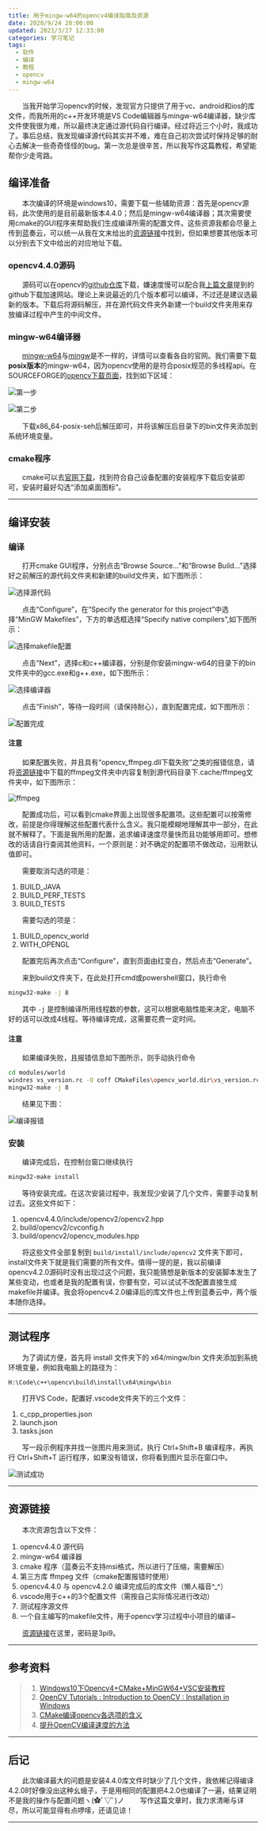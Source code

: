 ```yaml
---
title: 用于mingw-w64的opencv4编译指南及资源
date: 2020/9/24 20:00:00
updated: 2021/3/27 12:33:00
categories: 学习笔记
tags:
  - 软件
  - 编译
  - 教程
  - opencv
  - mingw-w64
---
```


&emsp;&emsp;当我开始学习opencv的时候，发现官方只提供了用于vc、android和ios的库文件，而我所用的c++开发环境是VS Code编辑器与mingw-w64编译器，缺少库文件使我很为难，所以最终决定通过源代码自行编译。经过将近三个小时，我成功了。事后总结，我发现编译源代码其实并不难，难在自己初次尝试时保持足够的耐心去解决一些奇奇怪怪的bug。第一次总是很辛苦，所以我写作这篇教程，希望能帮你少走弯路。

<!-- more -->

## 编译准备

&emsp;&emsp;本次编译的环境是windows10，需要下载一些辅助资源：首先是opencv源码，此次使用的是目前最新版本4.4.0；然后是mingw-w64编译器；其次需要使用cmake的GUI程序来帮助我们生成编译所需的配置文件。这些资源我都会尽量上传到蓝奏云，可以统一从我在文末给出的[资源链接](#4-资源链接)中找到，但如果想要其他版本可以分别去下文中给出的对应地址下载。

### opencv4.4.0源码

&emsp;&emsp;源码可以在opencv的[github仓库][1]下载，嫌速度慢可以配合我[上篇文章][2]提到的github下载加速网站。理论上来说最近的几个版本都可以编译，不过还是建议选最新的版本。下载后将源码解压，并在源代码文件夹外新建一个build文件夹用来存放编译过程中产生的中间文件。

### mingw-w64编译器

&emsp;&emsp;[mingw-w64][3]与[mingw][4]是不一样的，详情可以查看各自的官网。我们需要下载**posix版本**的mingw-w64，因为opencv使用的是符合posix规范的多线程api。在SOURCEFORGE的[opencv下载页面][5]，找到如下区域：

![第一步][6]

![第二步][7]

&emsp;&emsp;下载x86_64-posix-seh后解压即可，并将该解压后目录下的bin文件夹添加到系统环境变量。

### cmake程序

&emsp;&emsp;cmake可以去[官网下载][8]，找到符合自己设备配置的安装程序下载后安装即可，安装时最好勾选“添加桌面图标”。

---

## 编译安装

### 编译

&emsp;&emsp;打开cmake GUI程序，分别点击“Browse Source...”和“Browse Build...”选择好之前解压的源代码文件夹和新建的build文件夹，如下图所示：

![选择源代码][9]

&emsp;&emsp;点击“Configure”，在“Specify the generator for this project”中选择“MinGW Makefiles”，下方的单选框选择“Specify native compilers”,如下图所示：

![选择makefile配置][10]

&emsp;&emsp;点击“Next”，选择c和c++编译器，分别是你安装mingw-w64的目录下的bin文件夹中的gcc.exe和g++.exe，如下图所示：

![选择编译器][11]

&emsp;&emsp;点击“Finish”，等待一段时间（请保持耐心），直到配置完成，如下图所示：

![配置完成][12]

#### **注意**
&emsp;&emsp;如果配置失败，并且具有“opencv_ffmpeg.dll下载失败”之类的报错信息，请将[资源链接](#4-资源链接)中下载的ffmpeg文件夹中内容复制到源代码目录下.cache/ffmpeg文件夹中，如下图所示：

![ffmpeg][13]


&emsp;&emsp;配置成功后，可以看到cmake界面上出现很多配置项。这些配置可以按需修改，前提是你得理解这些配置代表什么含义。我只能模糊地理解其中一部分，在此就不解释了。下面是我所用的配置，追求编译速度尽量快而且功能够用即可。想修改的话请自行查阅其他资料，一个原则是：对不确定的配置项不做改动，沿用默认值即可。

&emsp;&emsp;需要取消勾选的项是：

1. BUILD_JAVA
2. BUILD_PERF_TESTS
3. BUILD_TESTS

&emsp;&emsp;需要勾选的项是：

1. BUILD_opencv_world
2. WITH_OPENGL

&emsp;&emsp;配置完后再次点击“Configure”，直到页面由红变白，然后点击“Generate”。

&emsp;&emsp;来到build文件夹下，在此处打开cmd或powershell窗口，执行命令

```bash
mingw32-make -j 8
```

&emsp;&emsp;其中 `-j` 是控制编译所用线程数的参数，这可以根据电脑性能来决定，电脑不好的话可以改成4线程。等待编译完成，这需要花费一定时间。

#### **注意**
&emsp;&emsp;如果编译失败，且报错信息如下图所示，则手动执行命令

```bash
cd modules/world
windres vs_version.rc -O coff CMakeFiles\opencv_world.dir\vs_version.rc.obj
mingw32-make -j 8
```

&emsp;&emsp;结果见下图：

  ![编译报错][14]


### 安装

&emsp;&emsp;编译完成后，在控制台窗口继续执行

```bash
mingw32-make install
```

&emsp;&emsp;等待安装完成。在这次安装过程中，我发现少安装了几个文件，需要手动复制过去。这些文件如下：

1. opencv4.4.0/include/opencv2/opencv2.hpp
2. build/opencv2/cvconfig.h
3. build/opencv2/opencv_modules.hpp

&emsp;&emsp;将这些文件全部复制到 `build/install/include/opencv2` 文件夹下即可，install文件夹下就是我们需要的所有文件。值得一提的是，我以前编译opencv4.2.0源码时没有出现过这个问题，我只能猜想是新版本的安装脚本发生了某些变动，也或者是我的配置有误，你要有空，可以试试不改配置直接生成makefile并编译。我会将opencv4.2.0编译后的库文件也上传到蓝奏云中，两个版本随你选择。

---

## 测试程序

&emsp;&emsp;为了调试方便，首先将 install 文件夹下的 x64/mingw/bin 文件夹添加到系统环境变量，例如我电脑上的路径为：

```
H:\Code\c++\opencv\build\install\x64\mingw\bin
```

&emsp;&emsp;打开VS Code，配置好.vscode文件夹下的三个文件：

1. c_cpp_properties.json
2. launch.json
3. tasks.json

&emsp;&emsp;写一段示例程序并找一张图片用来测试，执行 Ctrl+Shift+B 编译程序，再执行 Ctrl+Shift+T 运行程序，如果没有错误，你将看到图片显示在窗口中。

![测试成功][15]

---

## 资源链接

&emsp;&emsp;本次资源包含以下文件：

1. opencv4.4.0 源代码
2. mingw-w64 编译器
3. cmake 程序（蓝奏云不支持msi格式，所以进行了压缩，需要解压）
4. 第三方库 ffmpeg 文件（cmake配置报错时使用）
5. opencv4.4.0 与 opencv4.2.0 编译完成后的库文件（懒人福音^_^）
6. vscode用于c++的3个配置文件（需按自己实际情况进行改动）
7. 测试程序源文件
8. 一个自主编写的makefile文件，用于opencv学习过程中小项目的编译~

&emsp;&emsp;[资源链接][16]在这里，密码是3pi9。

---

## 参考资料

> 1. [Windows10下Opencv4+CMake+MinGW64+VSC安装教程][17]
> 2. [OpenCV Tutorials : Introduction to OpenCV : Installation in Windows][18]
> 3. [CMake编译opencv各选项的含义][19]
> 3. [提升OpenCV编译速度的方法][20]

---

## 后记

&emsp;&emsp;此次编译最大的问题是安装4.4.0库文件时缺少了几个文件，我依稀记得编译4.2.0时好像没出这种幺蛾子，于是用相同的配置把4.2.0也编译了一遍，结果证明不是我的操作与配置问题ヽ(✿ﾟ▽ﾟ)ノ
&emsp;&emsp;写作这篇文章时，我力求清晰与详尽，所以可能显得有点啰嗦，还请见谅！

---

[1]: https://github.com/opencv/opencv "opencv的github仓库"
[2]: https://zhizunjiege.github.io/2020/06/20/Kirikiroid2%E4%BD%BF%E7%94%A8%E6%8C%87%E5%8D%97/ "Kirikiroid2使用指南"
[3]: http://mingw-w64.org/doku.php "mingw-w64官网"
[4]: http://mingw.org/ "mingw官网"
[5]: https://sourceforge.net/projects/mingw-w64/files/mingw-w64/mingw-w64-release/ "mingw-w64下载链接"
[6]: https://img-blog.csdnimg.cn/20191231184323866.jpeg?x-oss-process=image/watermark,type_ZmFuZ3poZW5naGVpdGk,shadow_10,text_aHR0cHM6Ly9ibG9nLmNzZG4ubmV0L2ppcWlyZW5fZGFzaGVuZw==,size_16,color_FFFFFF,t_70 "第一步"
[7]: https://img-blog.csdnimg.cn/20191231184353673.jpeg?x-oss-process=image/watermark,type_ZmFuZ3poZW5naGVpdGk,shadow_10,text_aHR0cHM6Ly9ibG9nLmNzZG4ubmV0L2ppcWlyZW5fZGFzaGVuZw==,size_16,color_FFFFFF,t_70 "第二步"
[8]: https://cmake.org/download/ "cmake官网下载链接"
[9]: https://cdn.jsdelivr.net/gh/zhizunjiege/cdn/img/post/opencv4/选择源代码.png "选择源代码"
[10]: https://cdn.jsdelivr.net/gh/zhizunjiege/cdn/img/post/opencv4/选择makefile.png "选择makefile配置"
[11]: https://cdn.jsdelivr.net/gh/zhizunjiege/cdn/img/post/opencv4/选择编译器.png "选择编译器"
[12]: https://cdn.jsdelivr.net/gh/zhizunjiege/cdn/img/post/opencv4/配置完成.png "配置完成"
[13]: https://cdn.jsdelivr.net/gh/zhizunjiege/cdn/img/post/opencv4/ffmpeg.png "ffmpeg"
[14]: https://cdn.jsdelivr.net/gh/zhizunjiege/cdn/img/post/opencv4/编译报错.png "编译报错"
[15]: https://cdn.jsdelivr.net/gh/zhizunjiege/cdn/img/post/opencv4/测试成功.png "测试成功"
[16]: https://www.lanzoui.com/b01ho83wb "密码：3pi9"
[17]: https://www.cnblogs.com/uestc-mm/p/12758110.html
[18]: https://docs.opencv.org/4.4.0/d3/d52/tutorial_windows_install.html
[19]: https://blog.csdn.net/sz76211822/article/details/82428295
[20]: https://blog.csdn.net/tfb760/article/details/104030841
